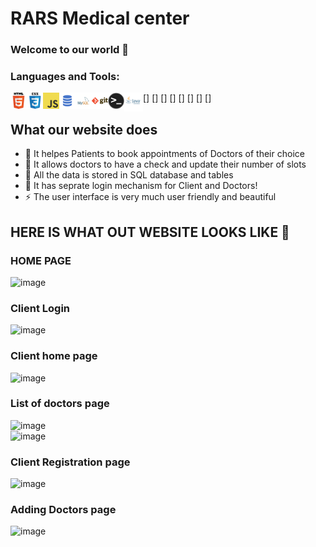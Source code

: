 # RARS Medical center #

### Welcome to our world 👋 



### Languages and Tools:

[<img align="left" alt="HTML5" width="26px" src="https://raw.githubusercontent.com/github/explore/80688e429a7d4ef2fca1e82350fe8e3517d3494d/topics/html/html.png" />]
[<img align="left" alt="CSS3" width="26px" src="https://raw.githubusercontent.com/github/explore/80688e429a7d4ef2fca1e82350fe8e3517d3494d/topics/css/css.png" />]
[<img align="left" alt="JavaScript" width="26px" src="https://raw.githubusercontent.com/github/explore/80688e429a7d4ef2fca1e82350fe8e3517d3494d/topics/javascript/javascript.png"/>]
[<img align="left" alt="SQL" width="26px" src="https://raw.githubusercontent.com/github/explore/80688e429a7d4ef2fca1e82350fe8e3517d3494d/topics/sql/sql.png" />]
[<img align="left" alt="MySQL" width="26px" src="https://raw.githubusercontent.com/github/explore/80688e429a7d4ef2fca1e82350fe8e3517d3494d/topics/mysql/mysql.png" />]
[<img align="left" alt="Git" width="26px" src="https://raw.githubusercontent.com/github/explore/80688e429a7d4ef2fca1e82350fe8e3517d3494d/topics/git/git.png" />]
[<img align="left" alt="Terminal" width="26px" src="https://raw.githubusercontent.com/github/explore/80688e429a7d4ef2fca1e82350fe8e3517d3494d/topics/terminal/terminal.png" />]
[<img align="left" alt="Java" width="30px" src="https://raw.githubusercontent.com/github/explore/80688e429a7d4ef2fca1e82350fe8e3517d3494d/topics/java/java.png" />]


## What our website does

- 🌱 It helpes Patients to book appointments of Doctors of their choice
- 👯 It allows doctors to have a check and update their number of slots
- 🥅 All the data is stored in SQL database and tables
- 🔭 It has seprate login mechanism for Client and Doctors!
- ⚡ The user interface is very much user friendly and beautiful



## HERE IS WHAT OUT WEBSITE LOOKS LIKE 👀

### HOME PAGE
![image](https://user-images.githubusercontent.com/64695078/148133006-ba7c6cc1-4aa9-410b-8ba6-31850a80f42b.png)
### Client Login
![image](https://user-images.githubusercontent.com/64695078/148133009-a4b11fbf-d810-464a-b5ab-3a185db3633f.png)
### Client home page
![image](https://user-images.githubusercontent.com/64695078/148132773-5196df0c-a30b-4de9-ba61-c8623a4b829f.png)
### List of doctors page
![image](https://user-images.githubusercontent.com/64695078/148132803-69888a9e-ee23-4136-990e-d4f485857b71.png)   
![image](https://user-images.githubusercontent.com/64695078/148132839-ed750152-83c1-48da-8514-9aa3f5807eb7.png)
### Client Registration page
![image](https://user-images.githubusercontent.com/64695078/148132872-23034bbe-a0b5-4018-b0bc-01062c1ed10a.png)
### Adding Doctors page
![image](https://user-images.githubusercontent.com/64695078/148132902-602ee086-2b2e-4a9f-8780-260487d5b680.png)  







